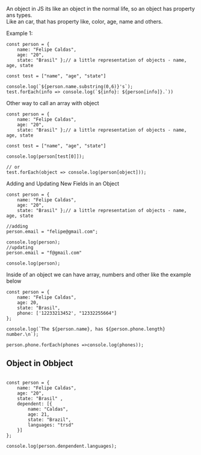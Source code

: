 An object in JS its like an object in the normal life, so an object has property ans types.<br>
Like an car, that has property like, color, age, name and others.

Example 1:
```
const person = { 
    name: "Felipe Caldas", 
    age: "20", 
    state: "Brasil" };// a little representation of objects - name, age, state

const test = ["name", "age", "state"]

console.log(`${person.name.substring(0,6)}'s`);
test.forEach(info => console.log(`${info}: ${person[info]}.`))
```

Other way to call an array with object

```
const person = { 
    name: "Felipe Caldas", 
    age: "20", 
    state: "Brasil" };// a little representation of objects - name, age, state

const test = ["name", "age", "state"]

console.log(person[test[0]]);

// or
test.forEach(object => console.log(person[object]));
```
Adding and Updating New Fields in an Object
```
const person = { 
    name: "Felipe Caldas", 
    age: "20", 
    state: "Brasil" };// a little representation of objects - name, age, state

//adding
person.email = "felipe@gmail.com";

console.log(person);
//updating
person.email = "f@gmail.com"

console.log(person);
```

Inside of an object we can have array, numbers and other like the example below

```
const person = {
    name: "Felipe Caldas",
    age: 20,
    state: "Brasil",
    phone: ['12233213452', "12332255664"]
};

console.log(`The ${person.name}, has ${person.phone.length} number.\n`);

person.phone.forEach(phones =>console.log(phones));
```

<h2>Object in Obbject </h2>

```

const person = { 
    name: "Felipe Caldas", 
    age: "20", 
    state: "Brasil" ,
    dependent: [{
        name: "Caldas", 
        age: 21,
        state: "Brazil",
        languages: "trsd"
    }]
};

console.log(person.denpendent.languages);
```
